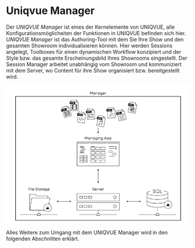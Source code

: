 # Uniqvue Manager

Der *UNIQVUE Manager* ist eines der Kernelemente von UNIQVUE, alle Konfigurationsmöglicheiten der Funktionen in UNIQVUE befinden sich hier. *UNIQVUE Manager* ist das Authoring-Tool mit dem Sie Ihre Show und den gesamten Showroom individualisieren können. Hier werden Sessions angelegt, Toolboxes für einen dynamischen Workflow konzipiert und der Style bzw. das gesamte Erscheinungsbild Ihres Showrooms eingestellt. Der Session Manager arbeitet unabhängig vom Showroom und kommuniziert mit dem Server, wo Content für ihre Show organisiert bzw. bereitgestellt wird. 

![ManagerOverview](img/Manager/ManagerOverviewSW.png)

Alles Weitere zum Umgang mit dem UNIQVUE Manager wird in den folgenden Abschnitten erklärt.